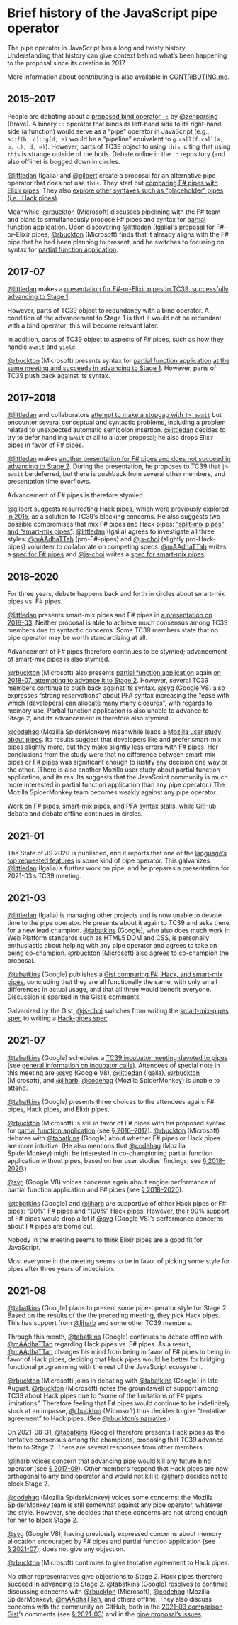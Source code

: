 # Brief history of the JavaScript pipe operator
The pipe operator in JavaScript has a long and twisty history.
Understanding that history can give context behind
what’s been happening to the proposal since its creation in 2017.

More information about contributing is also available in [CONTRIBUTING.md][].

## 2015–2017
People are debating about a [proposed bind operator `::`][bind]
by [@zenparsing][] (Brave).
A binary `::` operator that binds its left-hand side to its right-hand side (a function)
would serve as a “pipe” operator in JavaScript
(e.g., `a::f(b, c)::g(d, e)` would be a “pipeline” equivalent to
`g.call(f.call(a, b, c), d, e)`).
However, parts of TC39 object to using `this`,
citing that using `this` is strange outside of methods.
Debate online in the `::` repository (and also offline) is bogged down in circles.

[@littledan][] (Igalia) and [@gilbert][] create a proposal
for an alternative pipe operator that does not use `this`.
They start out [comparing F# pipes with Elixir pipes][first pipe preso].
They also [explore other syntaxes such as “placeholder” pipes (i.e., Hack pipes)][I4].

Meanwhile, [@rbuckton][] (Microsoft) discusses pipelining with the F# team
and plans to simultaneously propose F# pipes and syntax
for [partial function application][].
Upon discovering [@littledan][] (Igalia)’s proposal for F#-or-Elixir pipes,
[@rbuckton][] (Microsoft) finds that it already
aligns with the F# pipe that he had been planning to present,
and he switches to focusing on syntax for [partial function application][].

## 2017-07
[@littledan][] makes a
[presentation for F#-or-Elixir pipes to TC39, successfully advancing to Stage 1][S1].

However, parts of TC39 object to redundancy with a bind operator.
A condition of the advancement to Stage 1 is that it would not be redundant
with a bind operator; this will become relevant later.

In addition, parts of TC39 object to aspects of F# pipes,
such as how they handle `await` and `yield`.

[@rbuckton][] (Microsoft) presents syntax for [partial function application][]
[at the same meeting and succeeds in advancing to Stage 1][PFA S1].
However, parts of TC39 push back against its syntax.

## 2017–2018
[@littledan][] and collaborators [attempt to make a stopgap with `|> await`][I66]
but encounter several conceptual and syntactic problems,
including a problem related to unexpected automatic semicolon insertion.
[@littledan][] decides to try to defer handling `await` at all to a later proposal;
he also drops Elixir pipes in favor of F# pipes.

[@littledan][] makes
[another presentation for F# pipes and does not succeed in advancing to Stage 2][S2-2017].
During the presentation, he proposes to TC39 that `|> await` be deferred,
but there is pushback from several other members, and presentation time overflows.

Advancement of F# pipes is therefore stymied.

[@gilbert][] suggests resurrecting Hack pipes,
which were [previously explored in 2015][I4],
as a solution to TC39’s blocking concerns.
He also suggests two possible compromises that mix F# pipes and Hack pipes:
[“split-mix pipes” and “smart-mix pipes”][I89].
[@littledan][] (Igalia) agrees to investigate all three styles.
[@mAAdhaTTah][] (pro-F#-pipes) and [@js-choi][] (slightly pro-Hack-pipes)
volunteer to collaborate on competing specs:
[@mAAdhaTTah][] writes a [spec for F# pipes][F# spec]
and [@js-choi][] writes a [spec for smart-mix pipes][smart-mix-pipes spec].

## 2018–2020
For three years, debate happens back and forth in circles
about smart-mix pipes vs. F# pipes.

[@littledan][] presents smart-mix pipes and F# pipes in
[a presentation on 2018-03][S2 2018-03].
Neither proposal is able to achieve much consensus among TC39 members
due to syntactic concerns.
Some TC39 members state that no pipe operator
may be worth standardizing at all.

Advancement of F# pipes therefore continues to be stymied;
advancement of smart-mix pipes is also stymied.

[@rbuckton][] (Microsoft) also presents [partial function application][]
again [on 2018-07, attempting to advance it to Stage 2][PFA 2018-07].
However, several TC39 members continue to push back against its syntax.
[@syg][] (Google V8) also expresses “strong reservations” about PFA syntax
increasing the “ease with which [developers] can allocate many many closures”,
with regards to memory use.
Partial function application is also unable to advance to Stage 2,
and its advancement is therefore also stymied.

[@codehag][] (Mozilla SpiderMonkey) meanwhile leads a
[Mozilla user study about pipes][Mozilla study].
Its results suggest that developers like and prefer smart-mix pipes slightly more,
but they make slightly less errors with F# pipes.
Her conclusions from the study were that no difference between smart-mix pipes or F# pipes
was significant enough to justify any decision one way or the other.
(There is also another Mozilla user study about partial function application,
and its results suggests that the JavaScript community
is much more interested in partial function application than any pipe operator.)
The Mozilla SpiderMonkey team becomes weakly against any pipe operator.

Work on F# pipes, smart-mix pipes, and PFA syntax stalls,
while GitHub debate and debate offline continues in circles.

## 2021-01
The State of JS 2020 is published,
and it reports that one of the [language’s top requested features][SoJS 20]
is some kind of pipe operator.
This galvanizes [@littledan][] (Igalia)’s further work on pipe,
and he prepares a presentation for 2021-03’s TC39 meeting.

## 2021-03
[@littledan][] (Igalia) is managing other projects
and is now unable to devote time to the pipe operator.
He presents about it again to TC39 and asks there for a new lead champion.
[@tabatkins][] (Google), who also does much work in Web Platform standards
such as HTML5 DOM and CSS,
is personally enthusiastic about helping with any pipe operator
and agrees to take on being co-champion.
[@rbuckton][] (Microsoft) also agrees to co-champion the proposal.

[@tabatkins][] (Google) publishes a [Gist comparing F#, Hack, and smart-mix pipes][Gist], concluding that they are all functionally the same,
with only small differences in actual usage,
and that all three would benefit everyone.
Discussion is sparked in the Gist’s comments.

Galvanized by the Gist,
[@js-choi][] switches from writing the [smart-mix-pipes spec][]
to writing a [Hack-pipes spec][].

## 2021-07
[@tabatkins][] (Google) schedules a
[TC39 incubator meeting devoted to pipes][2021-07 incubator]
(see [general information on incubator calls][]).
Attendees of special note in this meeting are [@syg][] (Google V8),
[@littledan][] (Igalia), [@rbuckton][] (Microsoft), and [@ljharb][]. [@codehag][] (Mozilla SpiderMonkey) is unable to attend.

[@tabatkins][] (Google) presents three choices to the attendees again:
F# pipes, Hack pipes, and Elixir pipes.

[@rbuckton][] (Microsoft) is still in favor of F# pipes with his proposed syntax for
[partial function application][] (see [§ 2016–2017](#20162017)).
[@rbuckton][] (Microsoft) debates with [@tabatkins][] (Google)
about whether F# pipes or Hack pipes are more intuitive.
(He also mentions that [@codehag][] (Mozilla SpiderMonkey)
might be interested in co-championing partial function application without pipes,
based on her user studies’ findings; see [§ 2018–2020](#20182020).)

[@syg][] (Google V8) voices concerns again about engine performance
of partial function application and F# pipes (see [§ 2018–2020](#20182020)).

[@tabatkins][] (Google) and [@ljharb][] are supportive
of either Hack pipes or F# pipes:
“90%” F# pipes and “100%” Hack pipes.
However, their 90% support of F# pipes would drop a lot if [@syg][]
(Google V8)’s performance concerns about F# pipes are borne out.

Nobody in the meeting seems to think Elixir pipes are a good fit for JavaScript.

Most everyone in the meeting seems to be in favor of picking some style for pipes
after three years of indecision.

## 2021-08
[@tabatkins][] (Google) plans to present *some* pipe-operator style for Stage 2.
Based on the results of the the preceding meeting, they pick Hack pipes.
This has support from [@ljharb][] and some other TC39 members.

Through this month, [@tabatkins][] (Google) continues to debate offline
with [@mAAdhaTTah][] regarding Hack pipes vs. F# pipes.
As a result, [@mAAdhaTTah][] changes his mind from being in favor of F# pipes
to being in favor of Hack pipes,
deciding that Hack pipes would be better for bridging functional programming
with the rest of the JavaScript ecosystem.

[@rbuckton][] (Microsoft) joins in debating with [@tabatkins][] (Google) in late August.
[@rbuckton][] (Microsoft) notes the groundswell of support among TC39 about Hack pipes
due to “some of the limitations of F# pipes’ limitations”.
Therefore feeling that F# pipes would continue to be indefinitely stuck at an impasse,
[@rbuckton][] (Microsoft) thus decides to give “tentative agreement” to Hack pipes.
(See [@rbuckton’s narrative][].)

On 2021-08-31, [@tabatkins][] (Google) therefore
presents Hack pipes as the tentative consensus among the champions,
proposing that TC39 advance them to Stage 2.
There are several responses from other members:

[@ljharb][] voices concern that advancing pipe
would kill any future bind operator (see [§ 2017-09](#2017-09)).
Other members respond that Hack pipes are now orthogonal to any bind operator
and would not kill it. [@ljharb][] decides not to block Stage 2.

[@codehag][] (Mozilla SpiderMonkey) voices some concerns:
the Mozilla SpiderMonkey team is still somewhat against any pipe operator,
whatever the style.
However, she decides that these concerns are not strong enough for her to block Stage 2.

[@syg][] (Google V8), having previously expressed concerns about memory allocation
encouraged by F# pipes and partial function application
(see [§ 2021-07](#2021-07)), does not give any objection.

[@rbuckton][] (Microsoft) continues to give tentative agreement to Hack pipes.

No other representatives give objections to Stage 2.
Hack pipes therefore succeed in advancing to Stage 2.
[@tabatkins][] (Google) resolves to continue discussing concerns
with [@rbuckton][] (Microsoft), [@codehag][] (Mozilla SpiderMonkey), [@mAAdhaTTah][],
and others offline.
They also discuss concerns with the community on GitHub,
both in the [2021-03 comparison Gist][Gist]’s comments (see [§ 2021-03](#2021-03))
and in the [pipe proposal’s issues][issues].

[issues]: https://github.com/tc39/proposal-pipeline-operator/issues?q=is%3Aissue+
[CONTRIBUTING.md]: https://github.com/tc39/proposal-pipeline-operator/blob/main/CONTRIBUTING.md
[general information on incubator calls]: https://github.com/tc39/how-we-work/blob/master/incubator-calls.md

[bind]: https://github.com/tc39/proposal-bind-operator
[partial function application]: https://github.com/tc39/proposal-partial-application

[F# spec]: https://github.com/valtech-nyc/proposal-fsharp-pipelines/
[smart-mix-pipes spec]: https://github.com/js-choi/proposal-smart-pipelines
[Hack-pipes spec]: https://github.com/tc39/proposal-hack-pipes

[first pipe preso]: https://docs.google.com/presentation/d/1qiWFzi5dkjuUVGcFXwypuQbEbZk-BV7unX0bYurcQsA/edit#slide=id.g1fa08b5c5c_0_93

[I4]: https://github.com/tc39/proposal-pipeline-operator/issues/4
[I75]: https://github.com/tc39/proposal-pipeline-operator/issues/75
[I66]: https://github.com/tc39/proposal-pipeline-operator/pull/66
[I89]: https://github.com/tc39/proposal-pipeline-operator/issues/89

[S1]: https://github.com/tc39/notes/blob/master/meetings/2017-09/sept-26.md#11iia-pipeline-operator
[S2-2017]: https://github.com/tc39/notes/blob/master/meetings/2017-11/nov-29.md#9iii-pipeline-operator-for-stage-2
[PFA S1]: https://github.com/tc39/notes/blob/master/meetings/2017-09/sept-28.md#13i-partial-application
[S2 2018-03]: https://github.com/tc39/notes/blob/master/meetings/2018-03/mar-22.md#10ive-pipeline-operator
[PFA 2018-07]: https://github.com/tc39/notes/blob/master/meetings/2018-07/july-25.md#partial-application
[2021-07 incubator]: https://github.com/tc39/incubator-agendas/blob/master/notes/2021/06-17.md#pipeline
[Mozilla study]: https://github.com/tc39/notes/blob/master/meetings/2019-06/june-6.md#javascript-and-syntax-research-methods

[TC39 process]: https://tc39.es/process-document/
[Gist]: https://gist.github.com/tabatkins/1261b108b9e6cdab5ad5df4b8021bcb5
[@rbuckton’s narrative]: https://github.com/tc39/proposal-pipeline-operator/issues/91#issuecomment-917645179
[SoJS 20]: https://2020.stateofjs.com/en-US/opinions/?missing_from_js

[@littledan]: https://github.com/littledan/
[@gilbert]: https://github.com/gilbert/
[@tabatkins]: https://github.com/tabatkins/
[@codehag]: https://github.com/codehag/
[@mAAdhaTTah]: https://github.com/mAAdhaTTah/
[@js-choi]: https://github.com/js-choi/
[@syg]: https://github.com/syg/
[@ljharb]: https://github.com/ljharb/
[@rbuckton]: https://github.com/rbuckton/
[@zenparsing]: https://github.com/zenparsing
